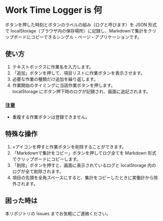 # Work Time Logger is 何

ボタンを押した時刻とボタンのラベルの組み（ログと呼びます）を JSON 形式で localStorage（ブラウザ内の保存場所）に記録し、Markdownで集計をクリップボードにコピーできるシングル・ページ・アプリケーションです。

## 使い方

1. テキストボックスに作業名を入力します。
2. 「追加」ボタンを押して、項目リストに作業ボタンを表示させます。
3. 必要な作業の種類だけ追加を繰り返します。
4. 作業開始のタイミングに当該作業ボタンを押します。  
  localStorage にボタン押下時のログが記録され、画面に追記されます。

### 注意

- 重複する作業ボタンは登録できません。

## 特殊な操作

1. ×アイコンを押すと作業ボタンを削除することができます。
2. 「Markdownで集計をコピー」ボタンを押してログ全てを Markdown 形式でクリップボードにコピーします。
3. 「削除」ボタンを押すと、画面に表示されているログと localStorage 内のログが全て削除されます。
4. 項目の先頭を全角スペースにすると、集計をコピーしたときに実働計から除外されます。

## 困った時は

本リポジトリの Issues までお気軽にご連絡ください。
